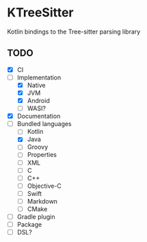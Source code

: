 # KTreeSitter

Kotlin bindings to the Tree-sitter parsing library

## TODO

- [x] CI
- [ ] Implementation
  - [x] Native
  - [x] JVM
  - [x] Android
  - [ ] WASI?
- [x] Documentation
- [ ] Bundled languages
  - [ ] Kotlin
  - [x] Java
  - [ ] Groovy
  - [ ] Properties
  - [ ] XML
  - [ ] C
  - [ ] C++
  - [ ] Objective-C
  - [ ] Swift
  - [ ] Markdown
  - [ ] CMake
- [ ] Gradle plugin
- [ ] Package
- [ ] DSL?
